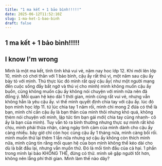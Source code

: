 ```yaml
---
title: "1 ma kết + 1 bảo bình!!!!!"
date: 2025-06-12T11:52:10Z
slug: 1-ma-ket-1-bao-binh
draft: false
---
```


## 1 ma kết + 1 bảo bình!!!!!

## I know I'm wrong

Mình là một ma kết, tính tình khá vui vẻ, năm nay hoc lớp 12. Khi mới lên lớp 10, mình có chơi thân với 1 bảo bình, cậu ấy rất thú vị, một năm sau cậu ấy bày tỏ với mình. Thú thực lúc đó mình rất quý cậu ấy( như một người mang đến cuộc sống đầy bất ngờ và thú vị cho mình) mình không muốn cậu ấy buồn, cũng không muốn cậu ấy không nói chuyện với mình nữa nên đã đồng ý. Mối quan hệ kéo dài 1 thời gian, mình cũng rất vui vẻ, nhưng vẫn không hẳn là yêu cậu ấy. vì thế mình quyết định chia tay với cậu ấy. lúc đó bọn mình học lớp 11. từ lúc chia tay 1 năm rối, mình chỉ mong 2 đứa có thể là bạn, mình chỉ cần cậu ấy là bạn thân của mình thôi nhưng khó quá, không thèm nói chuyện với mình, lập tức tìm bạn gái mới( chia tay cũng nhanh- cô ấy là bạn của mình). Tuy vẫn tỏ ra bình thường nhưng thực sự mình rất khó chịu, mình phải thừa nhận, càng ngày tình cảm của mình dành cho cậu ấy càng nhiều. bây giờ chỉ còn học cùng cậu ấy 1 tháng nứa, mình càng bối rối. mình muốn thử lại thêm 1 lần nữa nhưng sợ cậu ấy không còn thích mình nữa, mình cũng tin rằng mối quan hệ của bọn mình không thể kéo dài cho dù là bắt đầu lại, nhưng vẫn muốn thử. Đó là mối tình đầu của cả hai. 1 phần trong mình lại bảo KHÔNG THỂ, đừng có thử. mình sẽ gặp người tốt hơn, không nên lẵng phí thời gian.
Mình làm thế nào dây?